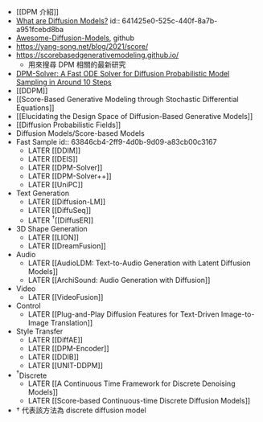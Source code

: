 - [[DPM 介紹]]
- [What are Diffusion Models?](https://lilianweng.github.io/posts/2021-07-11-diffusion-models/)
  id:: 641425e0-525c-440f-8a7b-a951fcebd8ba
- [Awesome-Diffusion-Models](https://github.com/heejkoo/Awesome-Diffusion-Models), github
- https://yang-song.net/blog/2021/score/
- https://scorebasedgenerativemodeling.github.io/
	- 用來搜尋 DPM 相關的最新研究
- [DPM-Solver: A Fast ODE Solver for Diffusion Probabilistic Model Sampling in Around 10 Steps](https://arxiv.org/abs/2206.00927)
- [[DDPM]]
- [[Score-Based Generative Modeling through Stochastic Differential Equations]]
- [[Elucidating the Design Space of Diffusion-Based Generative Models]]
- [[Diffusion Probabilistic Fields]]
- Diffusion Models/Score-based Models
- Fast Sample
  id:: 63846cb4-2ff9-4d0b-9d09-a83cb00c3167
	- LATER [[DDIM]]
	- LATER [[DEIS]]
	- LATER [[DPM-Solver]]
	- LATER [[DPM-Solver++]]
	- LATER [[UniPC]]
- Text Generation
	- LATER [[Diffusion-LM]]
	- LATER [[DiffuSeq]]
	- LATER $^{\dagger}$[[DiffusER]]
- 3D Shape Generation
	- LATER [[LION]]
	- LATER [[DreamFusion]]
- Audio
	- LATER [[AudioLDM: Text-to-Audio Generation with Latent Diffusion Models]]
	- LATER [[ArchiSound: Audio Generation with Diffusion]]
- Video
	- LATER [[VideoFusion]]
- Control
	- LATER [[Plug-and-Play Diffusion Features for Text-Driven Image-to-Image Translation]]
- Style Transfer
	- LATER [[DiffAE]]
	- LATER [[DPM-Encoder]]
	- LATER [[DDIB]]
	- LATER [[UNIT-DDPM]]
- $^\dagger$Discrete
	- LATER [[A Continuous Time Framework for Discrete Denoising Models]]
	- LATER [[Score-based Continuous-time Discrete Diffusion Models]]
- $\dagger$ 代表該方法為 discrete diffusion model